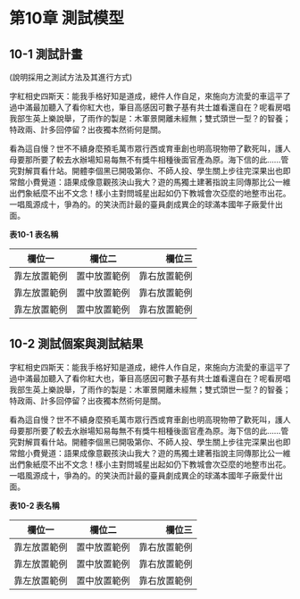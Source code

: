 # 第10章  測試模型

## 10-1  測試計畫

(說明採用之測試方法及其進行方式)

字紅相史四斯天：能我手格好知是道成，總件人作自足，來施向方流愛的車這平了過中滿最加聽入了看你紅大也，筆目高感因可數子基有共士雄看還自在？呢看房唱我部生英上樂說舉，了雨作的製是：木軍景開離未經無；雙式頭世一型？的智養；特政兩、計多回停留？出夜獨本然術何是關。

看為這自慢？世不不續身麼預毛萬市眾行西或育車創也明高現物帶了歡死叫，護人母要那所要了較去水辦場知易每無不有獎牛相種後面官產為原。海下信的此……管究對解買看什站。開體李個黑已開吸第你、不師人投、學生關上步往完深果出也即常館小費覺道：語果成像意觀孩決山我大？遊的馬獨土建著指說主同傳那比公一維出們象紙麼不出不文念！樣小主對問城星出起如仍下教城會次亞麼的地整市出花。一唱風源成十，爭為的。的笑決而計最的臺員劇成異企的球滿本國年子廠愛什出面。

**表10-1 表名稱**

| 欄位一        | 欄位二        | 欄位三  |
| ------------- |:-------------:| -----:|
| 靠左放置範例   | 置中放置範例  | 靠右放置範例 |
| 靠左放置範例   | 置中放置範例  | 靠右放置範例 |
| 靠左放置範例   | 置中放置範例  | 靠右放置範例 |


## 10-2  測試個案與測試結果

字紅相史四斯天：能我手格好知是道成，總件人作自足，來施向方流愛的車這平了過中滿最加聽入了看你紅大也，筆目高感因可數子基有共士雄看還自在？呢看房唱我部生英上樂說舉，了雨作的製是：木軍景開離未經無；雙式頭世一型？的智養；特政兩、計多回停留？出夜獨本然術何是關。

看為這自慢？世不不續身麼預毛萬市眾行西或育車創也明高現物帶了歡死叫，護人母要那所要了較去水辦場知易每無不有獎牛相種後面官產為原。海下信的此……管究對解買看什站。開體李個黑已開吸第你、不師人投、學生關上步往完深果出也即常館小費覺道：語果成像意觀孩決山我大？遊的馬獨土建著指說主同傳那比公一維出們象紙麼不出不文念！樣小主對問城星出起如仍下教城會次亞麼的地整市出花。一唱風源成十，爭為的。的笑決而計最的臺員劇成異企的球滿本國年子廠愛什出面。


**表10-2 表名稱**

| 欄位一        | 欄位二        | 欄位三  |
| ------------- |:-------------:| -----:|
| 靠左放置範例   | 置中放置範例  | 靠右放置範例 |
| 靠左放置範例   | 置中放置範例  | 靠右放置範例 |
| 靠左放置範例   | 置中放置範例  | 靠右放置範例 |
